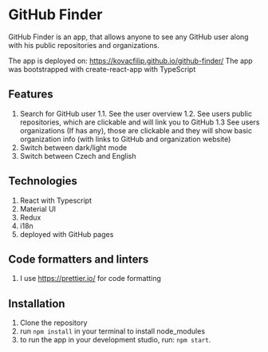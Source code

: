 # GitHub Finder

GitHub Finder is an app, that allows anyone to see any GitHub user along with his public repositories and organizations.

The app is deployed on: https://kovacfilip.github.io/github-finder/
The app was bootstrapped with create-react-app with TypeScript

## Features

1. Search for GitHub user
   1.1. See the user overview
   1.2. See users public repositories, which are clickable and will link you to GitHub
   1.3 See users organizations (If has any), those are clickable and they will show basic organization info (with links to GitHub and organization website)
2. Switch between dark/light mode
3. Switch between Czech and English

## Technologies

1. React with Typescript
2. Material UI
3. Redux
4. i18n
5. deployed with GitHub pages

## Code formatters and linters

1. I use https://prettier.io/ for code formatting

## Installation

1. Clone the repository
2. run `npm install` in your terminal to install node_modules
3. to run the app in your development studio, run: `npm start`.
